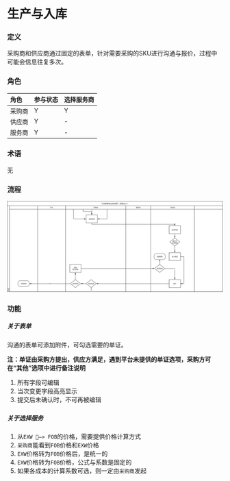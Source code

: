 # 生产与入库

### 定义

采购商和供应商通过固定的表单，针对需要采购的SKU进行沟通与报价，过程中可能会信息往复多次。

### 角色

| 角色 | 参与状态 | 选择服务商 |
| :--- | :--- | :--- |
| 采购商 | Y | Y |
| 供应商 | Y | - |
| 服务商 | Y | - |

### 术语

无

### 流程

![](/assets/询盘.png)

### 功能

##### 关于表单

沟通的表单可添加附件，可勾选需要的单证。

**注：单证由采购方提出，供应方满足，遇到平台未提供的单证选项，采购方可在“其他”选项中进行备注说明**

1. 所有字段可编辑
2. 当次变更字段高亮显示
3. 提交后未确认时，不可再被编辑

##### 

##### 关于选择服务

1. 从`EXW —> FOB`的价格，需要提供价格计算方式
2. `采购商`能看到`FOB`价格和`EXW`价格
3. `EXW`价格转为`FOB`价格后，是统一的
4. `EXW`价格转为`FOB`价格，公式与系数是固定的
5. 如果各成本的计算系数可选，则一定由`采购商`发起



